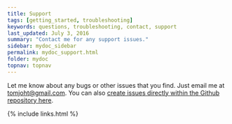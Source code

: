 ```yaml
---
title: Support
tags: [getting_started, troubleshooting]
keywords: questions, troubleshooting, contact, support
last_updated: July 3, 2016
summary: "Contact me for any support issues."
sidebar: mydoc_sidebar
permalink: mydoc_support.html
folder: mydoc
topnav: topnav
---
```


Let me know about any bugs or other issues that you find. Just email me at <a href="mailto:capnregex@gmail.com">tomjoht@gmail.com</a>. You can also [create issues directly within the Github repository here](https://github.com/tomjoht/jekyll-doc/issues).

{% include links.html %}

